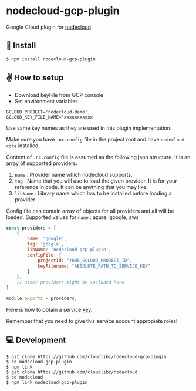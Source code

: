 # nodecloud-gcp-plugin
Google Cloud plugin for [nodecloud](https://github.com/cloudlibz/nodecloud)

## 🚀 Install

```
$ npm install nodecloud-gcp-plugin
```

## ✌️ How to setup

- Download keyFile from GCP console
- Set environment variables

```
GCLOUD_PROJECT='nodecloud-demo',
GCLOUD_KEY_FILE_NAME='xxxxxxxxxxx'
```

Use same key names as they are used in this plugin implementation.

Make sure you have `.nc.config` file in the project root and have `nodecloud-core` installed.

Content of `.nc.config` file is assumed as the following json structure.
It is an array of supported providers.

1.  `name` : Provider name which nodecloud supports.
2.  `tag` : Name that you will use to load the given provider. It is for your reference in code. It can be anything that you may like.
3.  `libName` : Library name which has to be installed before loading a provider.

Config file can contain array of objects for all providers and all will be loaded.
Supported values for `name` : azure, google, aws

```js
const providers = [
    {
        name: 'google',
        tag: 'google',
        libName: 'nodecloud-gcp-plugin',
        configFile: {
            projectId: "YOUR_GCLOUD_PROJECT_ID",
            keyFilename: "ABSOLUTE_PATH_TO_SERVICE_KEY"
        }
    },
    // other providers might be included here
]

module.exports = providers;
``` 

Here is how to obtain a service [key](https://cloud.google.com/iam/docs/creating-managing-service-account-keys).

Remember that you need to give this service account appropiate roles!

## 💻 Development

```
$ git clone https://github.com/cloudlibz/nodecloud-gcp-plugin
$ cd nodecloud-gcp-plugin
$ npm link
$ git clone https://github.com/cloudlibz/nodecloud
$ cd nodecloud
$ npm link nodecloud-gcp-plugin
```
